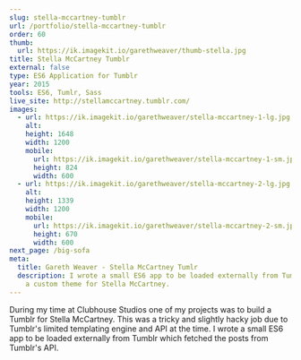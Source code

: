 ```yaml
---
slug: stella-mccartney-tumblr
url: /portfolio/stella-mccartney-tumblr
order: 60
thumb:
  url: https://ik.imagekit.io/garethweaver/thumb-stella.jpg
title: Stella McCartney Tumblr
external: false
type: ES6 Application for Tumblr
year: 2015
tools: ES6, Tumlr, Sass
live_site: http://stellamccartney.tumblr.com/
images:
  - url: https://ik.imagekit.io/garethweaver/stella-mccartney-1-lg.jpg
    alt:
    height: 1648
    width: 1200
    mobile:
      url: https://ik.imagekit.io/garethweaver/stella-mccartney-1-sm.jpg
      height: 824
      width: 600
  - url: https://ik.imagekit.io/garethweaver/stella-mccartney-2-lg.jpg
    alt:
    height: 1339
    width: 1200
    mobile:
      url: https://ik.imagekit.io/garethweaver/stella-mccartney-2-sm.jpg
      height: 670
      width: 600
next_page: /big-sofa
meta:
  title: Gareth Weaver - Stella McCartney Tumlr
  description: I wrote a small ES6 app to be loaded externally from Tumblr to create
    a custom theme for Stella McCartney.
---
```

During my time at Clubhouse Studios one of my projects was to build a Tumblr for
Stella McCartney. This was a tricky and slightly hacky job due to Tumblr's limited
templating engine and API at the time. I wrote a small ES6 app to be loaded
externally from Tumblr which fetched the posts from Tumblr's API.
